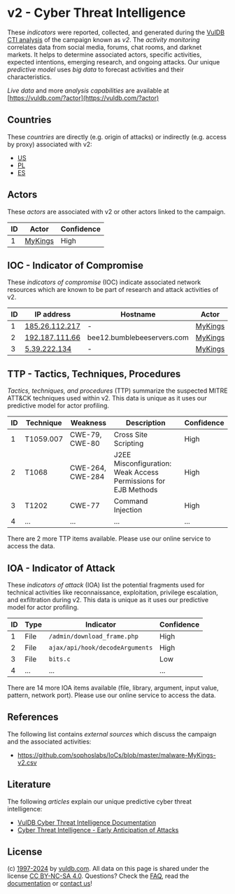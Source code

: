 # v2 - Cyber Threat Intelligence

These _indicators_ were reported, collected, and generated during the [VulDB CTI analysis](https://vuldb.com/?kb.cti) of the campaign known as _v2_. The _activity monitoring_ correlates data from social media, forums, chat rooms, and darknet markets. It helps to determine associated actors, specific activities, expected intentions, emerging research, and ongoing attacks. Our unique _predictive model_ uses _big data_ to forecast activities and their characteristics.

_Live data_ and more _analysis capabilities_ are available at [https://vuldb.com/?actor](https://vuldb.com/?actor)

## Countries

These _countries_ are directly (e.g. origin of attacks) or indirectly (e.g. access by proxy) associated with v2:

* [US](https://vuldb.com/?country.us)
* [PL](https://vuldb.com/?country.pl)
* [ES](https://vuldb.com/?country.es)

## Actors

These _actors_ are associated with v2 or other actors linked to the campaign.

ID | Actor | Confidence
-- | ----- | ----------
1 | [MyKings](https://vuldb.com/?actor.mykings) | High

## IOC - Indicator of Compromise

These _indicators of compromise_ (IOC) indicate associated network resources which are known to be part of research and attack activities of v2.

ID | IP address | Hostname | Actor | Confidence
-- | ---------- | -------- | ----- | ----------
1 | [185.26.112.217](https://vuldb.com/?ip.185.26.112.217) | - | [MyKings](https://vuldb.com/?actor.mykings) | High
2 | [192.187.111.66](https://vuldb.com/?ip.192.187.111.66) | bee12.bumblebeeservers.com | [MyKings](https://vuldb.com/?actor.mykings) | High
3 | [﻿5.39.222.134](https://vuldb.com/?ip.﻿5.39.222.134) | - | [MyKings](https://vuldb.com/?actor.mykings) | High

## TTP - Tactics, Techniques, Procedures

_Tactics, techniques, and procedures_ (TTP) summarize the suspected MITRE ATT&CK techniques used within v2. This data is unique as it uses our predictive model for actor profiling.

ID | Technique | Weakness | Description | Confidence
-- | --------- | -------- | ----------- | ----------
1 | T1059.007 | CWE-79, CWE-80 | Cross Site Scripting | High
2 | T1068 | CWE-264, CWE-284 | J2EE Misconfiguration: Weak Access Permissions for EJB Methods | High
3 | T1202 | CWE-77 | Command Injection | High
4 | ... | ... | ... | ...

There are 2 more TTP items available. Please use our online service to access the data.

## IOA - Indicator of Attack

These _indicators of attack_ (IOA) list the potential fragments used for technical activities like reconnaissance, exploitation, privilege escalation, and exfiltration during v2. This data is unique as it uses our predictive model for actor profiling.

ID | Type | Indicator | Confidence
-- | ---- | --------- | ----------
1 | File | `/admin/download_frame.php` | High
2 | File | `ajax/api/hook/decodeArguments` | High
3 | File | `bits.c` | Low
4 | ... | ... | ...

There are 14 more IOA items available (file, library, argument, input value, pattern, network port). Please use our online service to access the data.

## References

The following list contains _external sources_ which discuss the campaign and the associated activities:

* https://github.com/sophoslabs/IoCs/blob/master/malware-MyKings-v2.csv

## Literature

The following _articles_ explain our unique predictive cyber threat intelligence:

* [VulDB Cyber Threat Intelligence Documentation](https://vuldb.com/?kb.cti)
* [Cyber Threat Intelligence - Early Anticipation of Attacks](https://www.scip.ch/en/?labs.20201022)

## License

(c) [1997-2024](https://vuldb.com/?kb.changelog) by [vuldb.com](https://vuldb.com/?kb.about). All data on this page is shared under the license [CC BY-NC-SA 4.0](https://creativecommons.org/licenses/by-nc-sa/4.0/). Questions? Check the [FAQ](https://vuldb.com/?kb.faq), read the [documentation](https://vuldb.com/?kb) or [contact us](https://vuldb.com/?contact)!
